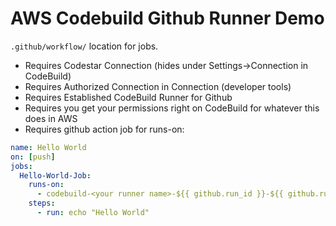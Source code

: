 # AWS Codebuild Github Runner Demo

`.github/workflow/` location for jobs.

- Requires Codestar Connection (hides under Settings->Connection in CodeBuild)
- Requires Authorized Connection in Connection (developer tools)
- Requires Established CodeBuild Runner for Github
- Requires you get your permissions right on CodeBuild for whatever this does in AWS
- Requires github action job for runs-on:

```yaml
name: Hello World
on: [push]
jobs:
  Hello-World-Job:
    runs-on:
      - codebuild-<your runner name>-${{ github.run_id }}-${{ github.run_attempt }}
    steps:
      - run: echo "Hello World"
```
